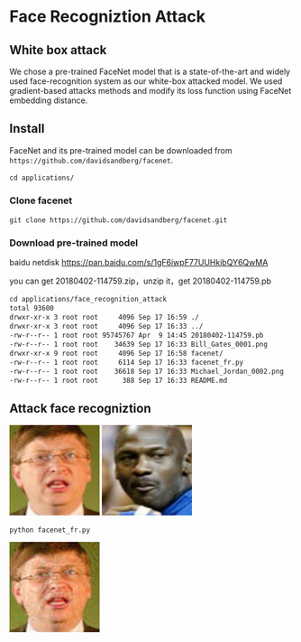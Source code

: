 # Face Recogniztion Attack

## White box attack
We chose a pre-trained FaceNet model that is a state-of-the-art and widely used face-recognition system as our white-box attacked model. We used gradient-based attacks methods and modify its loss function using FaceNet embedding distance.

## Install

FaceNet and its pre-trained model can be downloaded from `https://github.com/davidsandberg/facenet`.

	cd applications/

### Clone facenet

	git clone https://github.com/davidsandberg/facenet.git

### Download pre-trained model

baidu netdisk https://pan.baidu.com/s/1gF6iwpF77UUHkibQY6QwMA

you can get 20180402-114759.zip，unzip it，get 20180402-114759.pb

	cd applications/face_recognition_attack
	total 93600
	drwxr-xr-x 3 root root     4096 Sep 17 16:59 ./
	drwxr-xr-x 3 root root     4096 Sep 17 16:33 ../
	-rw-r--r-- 1 root root 95745767 Apr  9 14:45 20180402-114759.pb
	-rw-r--r-- 1 root root    34639 Sep 17 16:33 Bill_Gates_0001.png
	drwxr-xr-x 9 root root     4096 Sep 17 16:58 facenet/
	-rw-r--r-- 1 root root     6114 Sep 17 16:33 facenet_fr.py
	-rw-r--r-- 1 root root    36618 Sep 17 16:33 Michael_Jordan_0002.png
	-rw-r--r-- 1 root root      388 Sep 17 16:33 README.md
	
## Attack face recogniztion



![Bill_Gates_0001.png](Bill_Gates_0001.png)
![Michael_Jordan_0002.png](Michael_Jordan_0002.png)

	python facenet_fr.py

![Bill_Gates_0001_2_Michael_Jordan_00021114.png](Bill_Gates_0001_2_Michael_Jordan_00021114.png)